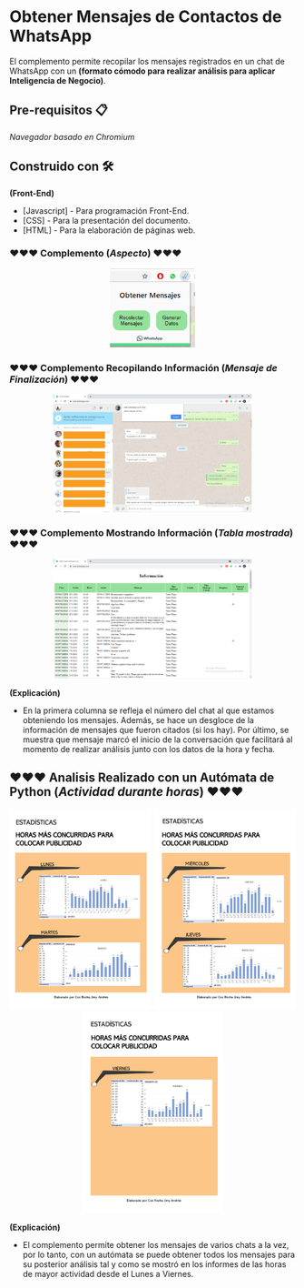 # Obtener Mensajes de Contactos de WhatsApp
El complemento permite recopilar los mensajes registrados en un chat de WhatsApp con un **(formato cómodo para realizar análisis para aplicar Inteligencia de Negocio)**.

## Pre-requisitos 📋
_Navegador basado en Chromium_

## Construido con 🛠️
**(Front-End)**
* [Javascript] - Para programación Front-End.
* [CSS] - Para la presentación del documento.
* [HTML] - Para la elaboración de páginas web.

### ❤️❤️❤️ Complemento (_Aspecto_) ❤️❤️❤️
<p align="center">
  <img width= "150px" src="Imagenes Explicacion/imgComplemento.png">
</p>

### ❤️❤️❤️ Complemento Recopilando Información (_Mensaje de Finalización_) ❤️❤️❤️
<p align="center">
  <img width= "350px" src="Imagenes Explicacion/imgFinalizadoRecopilacion.png">
</p>

### ❤️❤️❤️ Complemento Mostrando Información (_Tabla mostrada_) ❤️❤️❤️
<p align="center">
  <img width= "350px" src="Imagenes Explicacion/imgMostrarRecopilacion.png">
</p>

**(Explicación)**
* En la primera columna se refleja el número del chat al que estamos obteniendo los mensajes. Además, se hace un desgloce de la información de mensajes que fueron citados (si los hay). Por último, se muestra que mensaje marcó el inicio de la conversación que facilitará al momento de realizar análisis junto con los datos de la hora y fecha.

## ❤️❤️❤️ Analisis Realizado con un Autómata de Python (_Actividad durante horas_) ❤️❤️❤️
<p align="center">
  <img width= "250px" src="Informe Generado/Informe 1.jpg">
  <img width= "250px" src="Informe Generado/Informe 2.jpg">
  <img width= "250px" src="Informe Generado/Informe 3.jpg">
</p>

**(Explicación)**
* El complemento permite obtener los mensajes de varios chats a la vez, por lo tanto, con un autómata se puede obtener todos los mensajes para su posterior análisis tal y como se mostró en los informes de las horas de mayor actividad desde el Lunes a Viernes.
